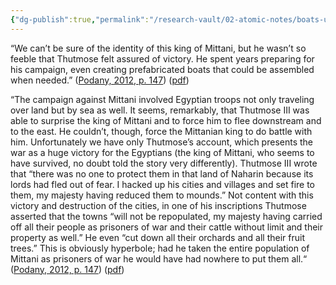 ```yaml
---
{"dg-publish":true,"permalink":"/research-vault/02-atomic-notes/boats-used-by-thutmose-iii-as-he-fought-the-mittani/"}
---
```


“We can’t be sure of the identity of this king of Mittani, but he wasn’t so feeble that Thutmose felt assured of victory. He spent years preparing for his campaign, even creating prefabricated boats that could be assembled when needed.” ([Podany, 2012, p. 147](zotero://select/library/items/GN73GMNP)) ([pdf](zotero://open-pdf/library/items/LXNK9GFK?page=172&annotation=27B7YX4F))

“The campaign against Mittani involved Egyptian troops not only traveling over land but by sea as well. It seems, remarkably, that Thutmose III was able to surprise the king of Mittani and to force him to flee downstream and to the east. He couldn’t, though, force the Mittanian king to do battle with him. Unfortunately we have only Thutmose’s account, which presents the war as a huge victory for the Egyptians (the king of Mittani, who seems to have survived, no doubt told the story very differently). Thutmose III wrote that “there was no one to protect them in that land of Naharin because its lords had fled out of fear. I hacked up his cities and villages and set fire to them, my majesty having reduced them to mounds.” Not content with this victory and destruction of the cities, in one of his inscriptions Thutmose asserted that the towns “will not be repopulated, my majesty having carried off all their people as prisoners of war and their cattle without limit and their property as well.” He even “cut down all their orchards and all their fruit trees.” This is obviously hyperbole; had he taken the entire population of Mittani as prisoners of war he would have had nowhere to put them all.“ ([Podany, 2012, p. 147](zotero://select/library/items/GN73GMNP)) ([pdf](zotero://open-pdf/library/items/LXNK9GFK?page=172&annotation=27B7YX4F))